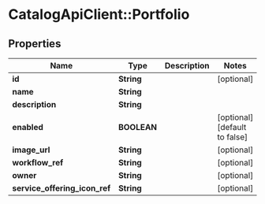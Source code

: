 # CatalogApiClient::Portfolio

## Properties
Name | Type | Description | Notes
------------ | ------------- | ------------- | -------------
**id** | **String** |  | [optional] 
**name** | **String** |  | 
**description** | **String** |  | 
**enabled** | **BOOLEAN** |  | [optional] [default to false]
**image_url** | **String** |  | [optional] 
**workflow_ref** | **String** |  | [optional] 
**owner** | **String** |  | [optional] 
**service_offering_icon_ref** | **String** |  | [optional] 


